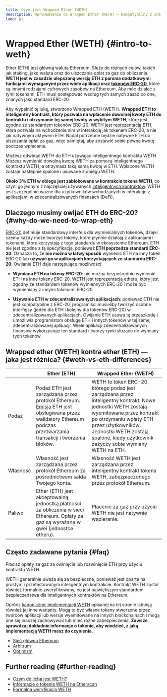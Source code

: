```yaml
---
title: Czym jest Wrapped Ether (WETH)
description: Wprowadzenie do Wrapped Ether (WETH) — kompatybilny z ERC-20 owijacz (wrapper) dla etheru (ETH).
lang: pl
---
```


# Wrapped Ether (WETH) {#intro-to-weth}

Ether (ETH) jest główną walutą Ethereum. Służy do różnych celów, takich jak staking, jako waluta oraz do uiszczania opłat za gaz do obliczenia. **WETH jest w zasadzie ulepszoną wersją ETH z paroma dodatkowymi funkcjami wymaganymi przez wiele aplikacji oraz [tokenów ERC-20](/glossary/#erc-20)**, które są innymi rodzajami cyfrowych zasobów na Ethereum. Aby móc działać z tymi tokenami, ETH musi postępować według tych samych zasad co one, znanych jako standard ERC-20.

Aby wypełnić tę lukę, stworzono Wrapped ETH (WETH). **Wrapped ETH to inteligentny kontrakt, który pozwala na wpłacenie dowolnej kwoty ETH do kontraktu i otrzymanie tej samej kwoty w wybitym WETH**, które jest zgodne ze standardem tokenów ERC-20. WETH jest reprezentacją ETH, która pozwala na wchodzenie nim w interakcję jak tokenem ERC-20, a nie jak natywnym aktywem ETH. Nadal potrzebne będzie natywne ETH do uiszczania opłat za gaz, więc pamiętaj, aby zostawić sobie pewną kwotę podczas wpłacania.

Możesz odwinąć WETH do ETH używając inteligentnego kontraktu WETH. Możesz wymienić dowolną kwotę WETH za pomocą inteligentnego kontraktu WETH, a otrzymasz taką samą kwotę w ETH. Wpłacone WETH zostaje następnie spalone i usuwane z obiegu WETH.

**Około 3% ETH w obiegu jest zablokowane w kontrakcie tokena WETH**, co czyni go jednym z najczęściej używanych [inteligentnych kontraktów](/glossary/#smart-contract). WETH jest szczególnie ważne dla użytkowników wchodzących w interakcje z aplikacjami w zdecentralizowanych finansach (DeFi).

## Dlaczego musimy owijać ETH do ERC-20? {#why-do-we-need-to-wrap-eth}

[ERC-20](/developers/docs/standards/tokens/erc-20/) definiuje standardowy interfejs dla wymienialnych tokenów, dzięki czemu każdy może tworzyć tokeny, które płynnie działają z aplikacjami i tokenami, które korzystają z tego standardu w ekosystemie Ethereum. ETH nie jest zgodne z tą specyfikacją, ponieważ **ETH poprzedza standard ERC-20**. Oznacza to, że **nie można w łatwy sposób** wymienić ETH na inny token ERC-20 lub **używać go w aplikacjach korzystających ze standardu ERC-20**. Owijanie ETH daje następujące możliwości:

- **Wymiana ETH na tokeny ERC-20**: nie można bezpośrednio wymienić ETH na inne tokeny ERC-20. WETH jest reprezentacją etheru, który jest zgodny ze standardem tokenów wymiennych ERC-20 i może być wymieniany z innymi tokenami ERC-20.

- **Używanie ETH w zdecentralizowanych aplikacjach**: ponieważ ETH nie jest kompatybilne z ERC-20, programiści musieliby tworzyć osobne interfejsy (jeden dla ETH i kolejny dla tokenów ERC-20) w zdecentralizowanych aplikacjach. Owijanie ETH usuwa tę przeszkodę i umożliwia programistom obsługę ETH i innych tokenów w tej samej zdecentralizowanej aplikacji. Wiele aplikacji zdecentralizowanych finansów wykorzystuje ten standard i tworzy rynki służące do wymiany tych tokenów.

## Wrapped ether (WETH) kontra ether (ETH) — jaka jest różnica? {#weth-vs-eth-differences}

|          | **Ether (ETH)**                                                                                                                                                                                       | **Wrapped Ether (WETH)**                                                                                                                                                                                                                                                                              |
| -------- | ------------------------------------------------------------------------------------------------------------------------------------------------------------------------------------------------------------------------ | ------------------------------------------------------------------------------------------------------------------------------------------------------------------------------------------------------------------------------------------------------------------------------------------------------------------------ |
| Podaż    | Podaż ETH jest zarządzana przez protokół Ethereum. [Emisja](/roadmap/merge/issuance) ETH jest obsługiwana przez walidatory Ethereum podczas przetwarzania transakcji i tworzenia bloków. | WETH to token ERC-20, którego podaż jest zarządzana przez inteligentny kontrakt. Nowe jednostki WETH zostają wyemitowane przez kontrakt po otrzymaniu wpłaty ETH przez użytkowników. Jednostki WETH zostają spalone, kiedy użytkownik zażyczy sobie wymiany WETH na ETH. |
| Własność | Własność jest zarządzana przez protokół Ethereum za pośrednictwem salda Twojego konta.                                                                                                                   | Własność WETH jest zarządzana przez inteligentny kontrakt tokena WETH, zabezpieczonego przez protokół Ethereum.                                                                                                                                                                                          |
| Paliwo   | Ether (ETH) jest akceptowalną jednostką płatności za obliczenia w sieci Ethereum. Opłaty za gaz są wyrażane w gwei (jednostce etheru).             | Płacenie za gaz przy użyciu WETH nie jest natywnie wspieranie.                                                                                                                                                                                                                                           |

## Często zadawane pytania {#faq}

<ExpandableCard title="Do you pay to wrap/unwrap ETH?" eventCategory="/wrapped-eth" eventName="clicked Do you pay to wrap/unwrap ETH?">

Płacisz opłaty za gaz za owinięcie lub rozwinięcie ETH przy użyciu kontraktu WETH.

</ExpandableCard>

<ExpandableCard title="Is WETH safe?" eventCategory="/wrapped-eth" eventName="clicked Is WETH safe?">

WETH generalnie uważa się za bezpieczne, ponieważ jest oparte na prostym i przetestowanym inteligentnym kontrakcie. Kontrakt WETH został również formalnie zweryfikowany, co jest największym standardem bezpieczeństwa dla inteligentnych kontraktów na Ethereum.

</ExpandableCard>

<ExpandableCard title="Why am I seeing different WETH tokens?" eventCategory="/wrapped-eth" eventName="clicked Why am I seeing different WETH tokens?">

Oprócz [kanonicznej implementacji WETH](https://etherscan.io/token/0xc02aaa39b223fe8d0a0e5c4f27ead9083c756cc2) opisanej na tej stronie istnieją również jej inne warianty. Mogą to być własne tokeny stworzone przez twórców aplikacji lub wersje wyemitowane na innych blockchainach i mogą one się inaczej zachowywać lub mieć różne zabezpieczenia. **Zawsze sprawdzaj dokładnie informacje o tokenie, aby wiedzieć, z jaką implementacją WETH masz do czynienia.**

</ExpandableCard>

<ExpandableCard title="What are the WETH contracts on other networks?" eventCategory="/wrapped-eth" eventName="clicked What are the WETH contracts on other networks?">

- [Sieć główna Ethereum](https://etherscan.io/token/0xC02aaA39b223FE8D0A0e5C4F27eAD9083C756Cc2)
- [Arbitrum](https://arbiscan.io/token/0x82af49447d8a07e3bd95bd0d56f35241523fbab1)
- [Optimism](https://optimistic.etherscan.io/token/0x4200000000000000000000000000000000000006)

</ExpandableCard>

## Further reading {#further-reading}

- [Czym do licha jest WETH?](https://weth.tkn.eth.limo/)
- [Informacje o tokenie WETH na Etherscan](https://etherscan.io/token/0xc02aaa39b223fe8d0a0e5c4f27ead9083c756cc2)
- [Formalna weryfikacja WETH](https://zellic.io/blog/formal-verification-weth)

